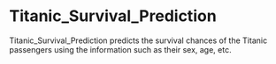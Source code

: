 # Titanic_Survival_Prediction
Titanic_Survival_Prediction predicts the survival chances of the Titanic passengers using the information such as their sex, age, etc. 
